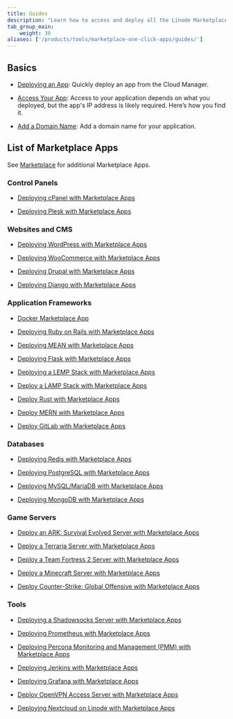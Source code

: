 ```yaml
---
title: Guides
description: "Learn how to access and deploy all the Linode Marketplace One-Click Apps."
tab_group_main:
    weight: 30
aliases: ['/products/tools/marketplace-one-click-apps/guides/']
---
```


## Basics

- [Deploying an App](/docs/products/tools/marketplace-one-click-apps/guides/marketplace-deploy-app): Quickly deploy an app from the Cloud Manager.

- [Access Your App](/docs/products/tools/marketplace-one-click-apps/guides/marketplace-access-app): Access to your application depends on what you deployed, but the app's IP address is likely required. Here’s how you find it.

- [Add a Domain Name](/docs/products/tools/marketplace-one-click-apps/guides/marketplace-add-domain-name): Add a domain name for your application.

## List of Marketplace Apps

See [Marketplace](/docs/guides/platform/marketplace/) for additional Marketplace Apps.

### Control Panels

- [Deploying cPanel with Marketplace Apps](/docs/platform/marketplace/how-to-deploy-cpanel-with-marketplace-apps/)

- [Deploying Plesk with Marketplace Apps](/docs/platform/marketplace/deploying-plesk-with-marketplace-apps/)

### Websites and CMS

- [Deploying WordPress with Marketplace Apps](/docs/platform/marketplace/deploying-wordpress-with-marketplace-apps/)

- [Deploying WooCommerce with Marketplace Apps](/docs/platform/marketplace/how-to-deploy-woocommerce-with-marketplace-apps/)

- [Deploying Drupal with Marketplace Apps](/docs/platform/marketplace/how-to-deploy-drupal-with-marketplace-apps/)

- [Deploying Django with Marketplace Apps](/docs/platform/marketplace/how-to-deploy-django-with-marketplace-apps/)

### Application Frameworks

- [Docker Marketplace App](/docs/platform/marketplace/deploying-docker-with-marketplace-apps/)

- [Deploying Ruby on Rails with Marketplace Apps](/docs/platform/marketplace/deploying-ruby-on-rails-with-marketplace-apps/)

- [Deploying MEAN with Marketplace Apps](/docs/platform/marketplace/deploy-mean-with-marketplace-apps/)

- [Deploying Flask with Marketplace Apps](/docs/platform/marketplace/how-to-deploy-flask-with-marketplace-apps/)

- [Deploying a LEMP Stack with Marketplace Apps](/docs/platform/marketplace/deploy-lemp-stack-with-marketplace-apps/)

- [Deploy a LAMP Stack with Marketplace Apps](/docs/platform/marketplace/deploy-lamp-stack-with-marketplace-apps/)

- [Deploy Rust with Marketplace Apps](/docs/platform/marketplace/deploying-rust-with-marketplace-apps/)

- [Deploy MERN with Marketplace Apps](/docs/platform/marketplace/deploy-mern-with-marketplace-apps/)

- [Deploy GitLab with Marketplace Apps](/docs/platform/marketplace/deploy-gitlab-with-marketplace-apps/)

### Databases

- [Deploying Redis with Marketplace Apps](/docs/platform/marketplace/how-to-deploy-redis-with-marketplace-apps/)

- [Deploying PostgreSQL with Marketplace Apps](/docs/platform/marketplace/deploy-postresql-with-marketplace-apps/)

- [Deploying MySQL/MariaDB with Marketplace Apps](/docs/platform/marketplace/deploy-mysql-with-marketplace-apps/)

- [Deploying MongoDB with Marketplace Apps](/docs/platform/marketplace/deploying-mongodb-with-marketplace-apps/)

### Game Servers

- [Deploy an ARK: Survival Evolved Server with Marketplace Apps](/docs/platform/marketplace/deploying-ark-survival-evolved-with-marketplace-apps/)

- [Deploy a Terraria Server with Marketplace Apps](/docs/platform/marketplace/deploying-terraria-with-marketplace-apps/)

- [Deploy a Team Fortress 2 Server with Marketplace Apps](/docs/platform/marketplace/deploying-team-fortress-2-with-marketplace-apps/)

- [Deploy a Minecraft Server with Marketplace Apps](/docs/platform/marketplace/deploying-minecraft-with-marketplace-apps/)

- [Deploy Counter-Strike: Global Offensive with Marketplace Apps](/docs/platform/marketplace/deploying-cs-go-with-marketplace-apps/)

### Tools

- [Deploying a Shadowsocks Server with Marketplace Apps](/docs/platform/marketplace/deploy-shadowsocks-with-marketplace-apps/)

- [Deploying Prometheus with Marketplace Apps](/docs/platform/marketplace/how-to-deploy-prometheus-with-marketplace-apps/)

- [Deploying Percona Monitoring and Management (PMM) with Marketplace Apps](/docs/platform/marketplace/how-to-deploy-percona-monitoring-management-with-marketplace-apps/)

- [Deploying Jenkins with Marketplace Apps](/docs/platform/marketplace/how-to-deploy-jenkins-with-marketplace-apps/)

- [Deploying Grafana with Marketplace Apps](/docs/platform/marketplace/how-to-deploy-grafana-with-marketplace-apps/)

- [Deploy OpenVPN Access Server with Marketplace Apps](/docs/platform/marketplace/marketplace-openvpn/)

- [Deploying Nextcloud on Linode with Marketplace Apps](/docs/platform/marketplace/how-to-deploy-nextcloud-with-marketplace-apps/)
